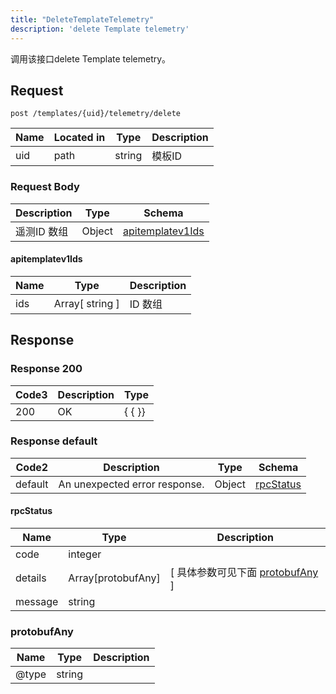 ```yaml
---
title: "DeleteTemplateTelemetry"
description: 'delete Template telemetry'
---
```

调用该接口delete Template telemetry。

## Request


```
post /templates/{uid}/telemetry/delete
```

| Name | Located in | Type | Description | 
| ---- | ---------- | ----------- | ----------- | 
| uid | path | string | 模板ID |  

### Request Body 
| Description | Type | Schema |
| ----------- | ------ | ------ |
| 遥测ID 数组 | Object | [apitemplatev1Ids](#apitemplatev1Ids) |

#### apitemplatev1Ids

| Name | Type | Description | 
| ---- | ---- | ----------- |        
| ids | Array[ string ] | ID 数组 |    



## Response

### Response  200
| Code3 | Description | Type | 
| ---- | ----------- | ------ | 
| 200 | OK | {   { }} |

### Response  default 
| Code2 | Description | Type | Schema |
| ---- | ----------- | ------ | ------ |
| default | An unexpected error response. | Object | [rpcStatus](#rpcStatus) |

#### rpcStatus

| Name | Type | Description | 
| ---- | ---- | ----------- |     
| code | integer |  |          
| details | Array[protobufAny] |  [ 具体参数可见下面 [protobufAny](#protobufAny) ] |       
| message | string |  |   

### protobufAny
| Name | Type | Description | 
| ---- | ---- | ----------- |     
| @type | string |  |   



